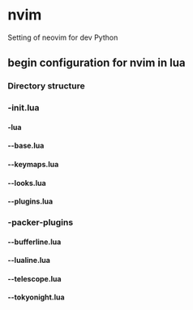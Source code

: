 # nvim
Setting of neovim for dev Python


## begin configuration for nvim in lua

### Directory structure


###  -init.lua
#### -lua
#### --base.lua
#### --keymaps.lua
#### --looks.lua
#### --plugins.lua
###  -packer-plugins
#### --bufferline.lua
#### --lualine.lua
#### --telescope.lua
#### --tokyonight.lua
